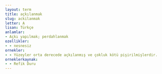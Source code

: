 ```yaml
---
layout: term
title: açkılanmak
slug: ackilanmak
letter: A
lisan: Türkçe
anlamlar:
- Açkı yapılmak; perdahlanmak
ozellikler:
- - nesnesiz
ornekler:
- - Yüzeyler orta derecede açkılanmış ve çokluk kötü pişirilmişlerdir.
orneklerkaynak:
- - Refik Duru
---
```


